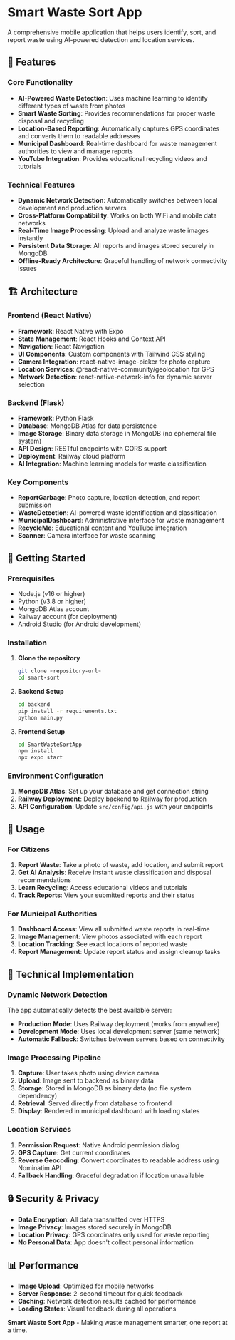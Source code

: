 # Smart Waste Sort App

A comprehensive mobile application that helps users identify, sort, and report waste using AI-powered detection and location services.

## 🌟 Features

### Core Functionality
- **AI-Powered Waste Detection**: Uses machine learning to identify different types of waste from photos
- **Smart Waste Sorting**: Provides recommendations for proper waste disposal and recycling
- **Location-Based Reporting**: Automatically captures GPS coordinates and converts them to readable addresses
- **Municipal Dashboard**: Real-time dashboard for waste management authorities to view and manage reports
- **YouTube Integration**: Provides educational recycling videos and tutorials

### Technical Features
- **Dynamic Network Detection**: Automatically switches between local development and production servers
- **Cross-Platform Compatibility**: Works on both WiFi and mobile data networks
- **Real-Time Image Processing**: Upload and analyze waste images instantly
- **Persistent Data Storage**: All reports and images stored securely in MongoDB
- **Offline-Ready Architecture**: Graceful handling of network connectivity issues

## 🏗️ Architecture

### Frontend (React Native)
- **Framework**: React Native with Expo
- **State Management**: React Hooks and Context API
- **Navigation**: React Navigation
- **UI Components**: Custom components with Tailwind CSS styling
- **Camera Integration**: react-native-image-picker for photo capture
- **Location Services**: @react-native-community/geolocation for GPS
- **Network Detection**: react-native-network-info for dynamic server selection

### Backend (Flask)
- **Framework**: Python Flask
- **Database**: MongoDB Atlas for data persistence
- **Image Storage**: Binary data storage in MongoDB (no ephemeral file system)
- **API Design**: RESTful endpoints with CORS support
- **Deployment**: Railway cloud platform
- **AI Integration**: Machine learning models for waste classification

### Key Components
- **ReportGarbage**: Photo capture, location detection, and report submission
- **WasteDetection**: AI-powered waste identification and classification
- **MunicipalDashboard**: Administrative interface for waste management
- **RecycleMe**: Educational content and YouTube integration
- **Scanner**: Camera interface for waste scanning

## 🚀 Getting Started

### Prerequisites
- Node.js (v16 or higher)
- Python (v3.8 or higher)
- MongoDB Atlas account
- Railway account (for deployment)
- Android Studio (for Android development)

### Installation

1. **Clone the repository**
   ```bash
   git clone <repository-url>
   cd smart-sort
   ```

2. **Backend Setup**
   ```bash
   cd backend
   pip install -r requirements.txt
   python main.py
   ```

3. **Frontend Setup**
   ```bash
   cd SmartWasteSortApp
   npm install
   npx expo start
   ```

### Environment Configuration

1. **MongoDB Atlas**: Set up your database and get connection string
2. **Railway Deployment**: Deploy backend to Railway for production
3. **API Configuration**: Update `src/config/api.js` with your endpoints

## 📱 Usage

### For Citizens
1. **Report Waste**: Take a photo of waste, add location, and submit report
2. **Get AI Analysis**: Receive instant waste classification and disposal recommendations
3. **Learn Recycling**: Access educational videos and tutorials
4. **Track Reports**: View your submitted reports and their status

### For Municipal Authorities
1. **Dashboard Access**: View all submitted waste reports in real-time
2. **Image Management**: View photos associated with each report
3. **Location Tracking**: See exact locations of reported waste
4. **Report Management**: Update report status and assign cleanup tasks

## 🔧 Technical Implementation

### Dynamic Network Detection
The app automatically detects the best available server:
- **Production Mode**: Uses Railway deployment (works from anywhere)
- **Development Mode**: Uses local development server (same network)
- **Automatic Fallback**: Switches between servers based on connectivity

### Image Processing Pipeline
1. **Capture**: User takes photo using device camera
2. **Upload**: Image sent to backend as binary data
3. **Storage**: Stored in MongoDB as binary data (no file system dependency)
4. **Retrieval**: Served directly from database to frontend
5. **Display**: Rendered in municipal dashboard with loading states

### Location Services
1. **Permission Request**: Native Android permission dialog
2. **GPS Capture**: Get current coordinates
3. **Reverse Geocoding**: Convert coordinates to readable address using Nominatim API
4. **Fallback Handling**: Graceful degradation if location unavailable


## 🔒 Security & Privacy

- **Data Encryption**: All data transmitted over HTTPS
- **Image Privacy**: Images stored securely in MongoDB
- **Location Privacy**: GPS coordinates only used for waste reporting
- **No Personal Data**: App doesn't collect personal information

## 📊 Performance

- **Image Upload**: Optimized for mobile networks
- **Server Response**: 2-second timeout for quick feedback
- **Caching**: Network detection results cached for performance
- **Loading States**: Visual feedback during all operations

**Smart Waste Sort App** - Making waste management smarter, one report at a time.
